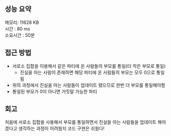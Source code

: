 
## 성능 요약
메모리: 11628 KB  
시간 : 80 ms  
소요시간 : 50분  


## 접근 방법
- 서로소 집합을 이용해서 같은 파티에 온 사람들의 부모를 통일(더 작은 부모로 통일)  
	- 진실을 아는 사람이 존재하면 해당 파티에 온 사람들의 부모는 모두 0으로 통일됨
- 위의 과정에서 진실을 아는 사람들이 업데이트 됐으므로 한번 더 부모를 통일해야함  
- 통일된 부모가 0이 아니면 거짓말 가능한 파티


## 회고
처음에 서로소 집합을 사용해서 부모를 통일하면서 진실을 아는 사람들을 업데이트 해야겠다고 생각하는 과정이 어려웠지 코드 구현은 쉬웠다!
